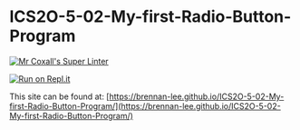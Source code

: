 # ICS2O-5-02-My-first-Radio-Button-Program

[![Mr Coxall's Super Linter](https://github.com/brennan-lee/ICS2O-5-02-My-first-Radio-Button-Program/workflows/Mr%20Coxall's%20Super%20Linter/badge.svg)](https://github.com/brennan-lee/ICS2O-5-02-My-first-Radio-Button-Program/actions)

[![Run on Repl.it](https://repl.it/badge/github/brennan-lee/ICS2O-5-02-My-first-Radio-Button-Program)](https://repl.it/github/brennan-lee/ICS2O-5-02-My-first-Radio-Button-Program)

This site can be found at: [https://brennan-lee.github.io/ICS2O-5-02-My-first-Radio-Button-Program/](https://brennan-lee.github.io/ICS2O-5-02-My-first-Radio-Button-Program/)
